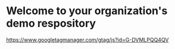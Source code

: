 # Welcome to your organization's demo respository
https://www.googletagmanager.com/gtag/js?id=G-DVMLPQQ4QV

